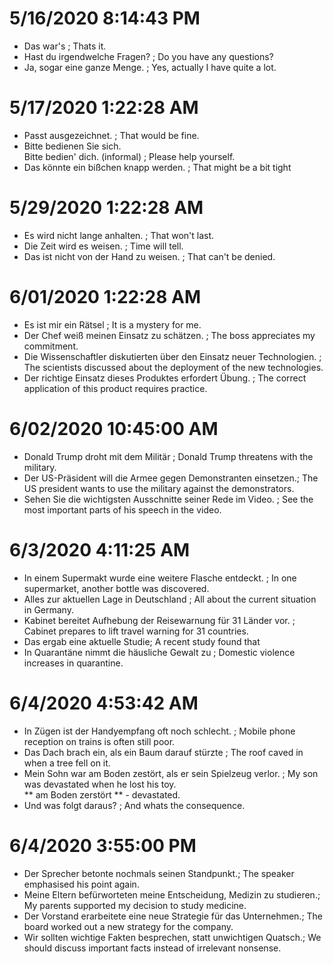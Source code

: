 
# 5/16/2020 8:14:43 PM

* Das war's ; Thats it.
* Hast du irgendwelche Fragen? ; Do you have any questions?
* Ja, sogar eine ganze Menge. ; Yes, actually I have quite a lot.

# 5/17/2020 1:22:28 AM

* Passt ausgezeichnet. ; That would be fine.
* Bitte bedienen Sie sich. <br> Bitte bedien' dich. (informal) ; Please help yourself.
* Das könnte ein bißchen knapp werden. ; That might be a bit tight

# 5/29/2020 1:22:28 AM

* Es wird nicht lange anhalten. ; That won't last.
* Die Zeit wird es weisen. ; Time will tell.
* Das ist nicht von der Hand zu weisen. ; That can't be denied.

# 6/01/2020 1:22:28 AM

* Es ist mir ein Rätsel ; It is a mystery for me.
* Der Chef weiß meinen Einsatz zu schätzen. ; The boss appreciates my commitment.
* Die Wissenschaftler diskutierten über den Einsatz neuer Technologien. ; The scientists discussed about the deployment of the new technologies.
* Der richtige Einsatz dieses Produktes erfordert Übung. ; The correct application of this product requires practice.

# 6/02/2020 10:45:00 AM
* Donald Trump droht mit dem Militär ; Donald Trump threatens with the military.
* Der US-Präsident will die Armee gegen Demonstranten einsetzen.; The US president wants to use the military against the demonstrators.
* Sehen Sie die wichtigsten Ausschnitte seiner Rede im Video. ; See the most important parts of his speech in the video.

# 6/3/2020 4:11:25 AM
* In einem Supermakt wurde eine weitere Flasche entdeckt. ; In one supermarket, another bottle was discovered.
* Alles zur aktuellen Lage in Deutschland ; All about the current situation in Germany.
* Kabinet bereitet Aufhebung der Reisewarnung für 31 Länder vor. ; Cabinet prepares to lift travel warning for 31 countries.
* Das ergab eine aktuelle Studie; A recent study found that
* In Quarantäne nimmt die häusliche Gewalt zu ; Domestic violence increases in quarantine.

# 6/4/2020 4:53:42 AM
* In Zügen ist der Handyempfang oft noch schlecht. ; Mobile phone reception on trains is often still poor.
* Das Dach brach ein, als ein Baum darauf stürzte ; The roof caved in when a tree fell on it. 
* Mein Sohn war am Boden zestört, als er sein Spielzeug verlor. ; My son was devastated when he lost his toy. <br> ** am Boden zerstört ** - devastated.
* Und was folgt daraus? ; And whats the consequence.

# 6/4/2020 3:55:00 PM
* Der Sprecher betonte nochmals seinen Standpunkt.; The speaker emphasised his point again.
* Meine Eltern befürworteten meine Entscheidung, Medizin zu studieren.; My parents supported my decision to study medicine.
* Der Vorstand erarbeitete eine neue Strategie für das Unternehmen.; The board worked out a new strategy for the company.
* Wir sollten wichtige Fakten besprechen, statt unwichtigen Quatsch.; We should discuss important facts instead of irrelevant nonsense.
